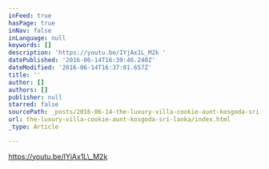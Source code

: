 ```yaml
---
inFeed: true
hasPage: true
inNav: false
inLanguage: null
keywords: []
description: 'https://youtu.be/IYjAx1L_M2k '
datePublished: '2016-06-14T16:39:46.240Z'
dateModified: '2016-06-14T16:37:01.657Z'
title: ''
author: []
authors: []
publisher: null
starred: false
sourcePath: _posts/2016-06-14-the-luxury-villa-cookie-aunt-kosgoda-sri-lanka.md
url: the-luxury-villa-cookie-aunt-kosgoda-sri-lanka/index.html
_type: Article

---
```

https://youtu.be/IYjAx1L\_M2k